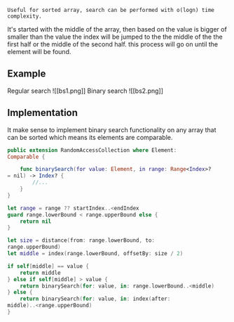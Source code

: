 	Useful for sorted array, search can be performed with o(logn) time complexity.
It's started with the middle of the array, then based on the value is bigger of smaller than the value the index will be jumped to the the middle of the the first half or the middle of the second half. this process will go on until the element will be found.
## Example
Regular search
![[bs1.png]]
Binary search
![[bs2.png]]
## Implementation
It make sense to implement binary search functionality on any array that can be sorted which means its elements are comparable.
```swift
public extension RandomAccessCollection where Element:
Comparable {

	func binarySearch(for value: Element, in range: Range<Index>?
= nil) -> Index? {
		//...
	} 
}
```

```swift
let range = range ?? startIndex..<endIndex
guard range.lowerBound < range.upperBound else {
	return nil
}

let size = distance(from: range.lowerBound, to:
range.upperBound)
let middle = index(range.lowerBound, offsetBy: size / 2)

if self[middle] == value {
	return middle
} else if self[middle] > value {
	return binarySearch(for: value, in: range.lowerBound..<middle)
} else {
	return binarySearch(for: value, in: index(after:
middle)..<range.upperBound)
}
```